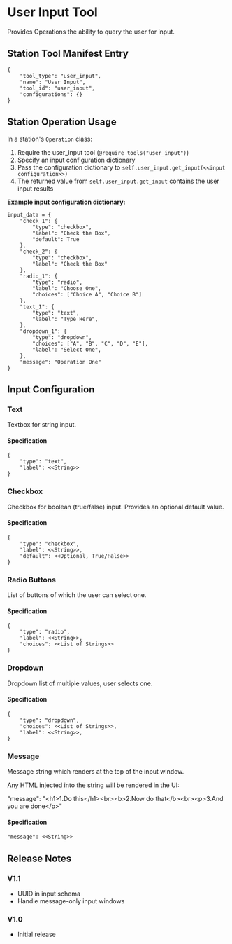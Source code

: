 # User Input Tool
Provides Operations the ability to query the user for input.

## Station Tool Manifest Entry
```
{
    "tool_type": "user_input",
    "name": "User Input",
    "tool_id": "user_input",
    "configurations": {}
}
```

## Station Operation Usage
In a station's `Operation` class:

1. Require the user_input tool (`@require_tools("user_input")`)
2. Specify an input configuration dictionary
3. Pass the configuration dictionary to `self.user_input.get_input(<<input configuration>>)`
4. The returned value from `self.user_input.get_input` contains the user input results

**Example input configuration dictionary:**
```
input_data = {
    "check_1": {
        "type": "checkbox",
        "label": "Check the Box",
        "default": True
    },
    "check_2": {
        "type": "checkbox",
        "label": "Check the Box"
    },
    "radio_1": {
        "type": "radio",
        "label": "Choose One",
        "choices": ["Choice A", "Choice B"]
    },
    "text_1": {
        "type": "text",
        "label": "Type Here",
    },
    "dropdown_1": {
        "type": "dropdown",
        "choices": ["A", "B", "C", "D", "E"],
        "label": "Select One",
    },
    "message": "Operation One"
}
```

## Input Configuration

### Text
Textbox for string input.

#### Specification
```
{
    "type": "text",
    "label": <<String>>
}
```

### Checkbox
Checkbox for boolean (true/false) input. Provides an optional default value.

#### Specification
```
{
    "type": "checkbox",
    "label": <<String>>,
    "default": <<Optional, True/False>>
}
```

### Radio Buttons
List of buttons of which the user can select one.

#### Specification
```
{
    "type": "radio",
    "label": <<String>>,
    "choices": <<List of Strings>>
}
```

### Dropdown
Dropdown list of multiple values, user selects one.

#### Specification
```
{
    "type": "dropdown",
    "choices": <<List of Strings>>,
    "label": <<String>>,
}
```

### Message
Message string which renders at the top of the input window.

Any HTML injected into the string will be rendered in the UI:

"message": "\<h1>1.Do this\</h1>\<br>\<b>2.Now do that\</b>\<br>\<p>3.And you are done\</p>"

#### Specification
```
"message": <<String>>
```

## Release Notes
### V1.1
- UUID in input schema
- Handle message-only input windows
### V1.0
- Initial release
